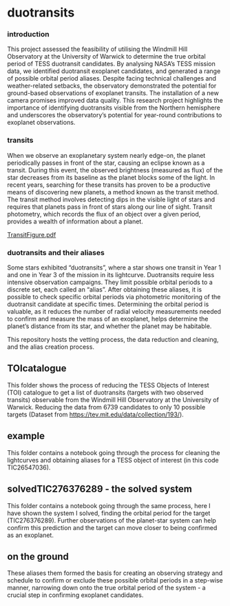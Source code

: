 # duotransits

### introduction

This project assessed the feasibility of utilising the Windmill Hill Observatory at the University of Warwick to determine the true orbital period of TESS duotransit candidates. By analysing NASA’s TESS mission data, we identified duotransit exoplanet candidates, and generated a range of possible orbital period aliases. Despite facing technical challenges and weather-related setbacks, the observatory demonstrated the potential for ground-based observations of exoplanet transits. The installation of a new camera promises improved data quality. This research project highlights the importance of identifying duotransits visible from the Northern hemisphere and underscores the observatory’s potential for year-round contributions to exoplanet observations.

### transits

When we observe an exoplanetary system nearly edge-on, the planet periodically passes in front of the star, causing an eclipse known as a transit. During this event, the observed brightness (measured as flux) of the star decreases from its baseline as the planet blocks some of the light. In recent years, searching for these transits has proven to be a productive means of discovering new planets, a method known as the transit method. The transit method involves detecting dips in the visible light of stars and requires that planets pass in front of stars along our line of sight. Transit photometry, which records the flux of an object over a given period, provides a wealth of information about a planet.

[TransitFigure.pdf](https://github.com/mohummudh/duotransits/files/12705868/TransitFigure.pdf)

### duotransits and their aliases

Some stars exhibited “duotransits”, where a star shows one transit in Year 1 and one in Year 3 of the mission in its lightcurve. Duotransits require less intensive observation campaigns. They limit possible orbital periods to a discrete set, each called an “alias”. After obtaining these aliases, it is possible to check specific orbital periods via photometric monitoring of the duotransit candidate at specific times. Determining the orbital period is valuable, as it reduces the number of radial velocity measurements needed to confirm and measure the mass of an exoplanet, helps determine the planet’s distance from its star, and whether the planet may be habitable.

This repository hosts the vetting process, the data reduction and cleaning, and the alias creation process.

## TOIcatalogue
This folder shows the process of reducing the TESS Objects of Interest (TOI) catalogue to get a list of duotransits (targets with two observed transits) observable from the Windmill Hill Observatory at the University of Warwick. Reducing the data from 6739 candidates to only 10 possible targets (Dataset from https://tev.mit.edu/data/collection/193/). 

## example
This folder contains a notebook going through the process for cleaning the lightcurves and obtaining aliases for a TESS object of interest (in this code TIC26547036). 

## solvedTIC276376289 - the solved system
This folder contains a notebook going through the same process, here I have shown the system I solved, finding the orbital period for the target (TIC276376289). Further observations of the planet-star system can help confirm this prediction and the target can move closer to being confirmed as an exoplanet. 

## on the ground
These aliases them formed the basis for creating an observing strategy and schedule to confirm or exclude these possible orbital periods in a step-wise manner, narrowing down onto the true orbital period of the system - a crucial step in confirming exoplanet candidates.
